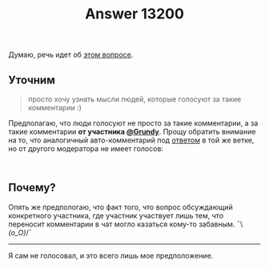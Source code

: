 ﻿---
title: "Answer 13200"
se.owner.user_id: 324730
se.owner.display_name: "eccs0103"
se.owner.link: "https://ru.meta.stackoverflow.com/users/324730/eccs0103"
se.answer_id: 13200
se.question_id: 13199
se.post_type: answer
se.is_accepted: False
---
<p>Думаю, речь идет об <a href="https://ru.meta.stackoverflow.com/q/13188/324730">этом вопросе</a>.</p>
<h2>Уточним</h2>
<blockquote>
<p>просто хочу узнать мысли людей, которые голосуют за такие комментарии :)</p>
</blockquote>
<p>Предполагаю, что люди голосуют не просто за такие комментарии, а за такие комментарии <strong>от участника <a href="https://ru.meta.stackoverflow.com/users/186999">@Grundy</a></strong>. Прощу обратить внимание на то, что аналогичный авто-комментарий под <a href="https://ru.meta.stackoverflow.com/a/13196/">ответом</a> в той же ветке, но от другого модератора не имеет голосов:</p>
<blockquote>
<p><a href="https://i.sstatic.net/1JsC3.png" rel="nofollow noreferrer"><img src="https://i.sstatic.net/1JsC3.png" alt="" /></a></p>
</blockquote>
<blockquote>
<p><a href="https://i.sstatic.net/JuTcp.png" rel="nofollow noreferrer"><img src="https://i.sstatic.net/JuTcp.png" alt="" /></a></p>
</blockquote>
<h2>Почему?</h2>
<p>Опять же предпологаю, что факт того, что вопрос обсуждающий конкретного участника, где участник участвует лишь тем, что переносит комментарии в чат могло казаться кому-то забавным. ¯\<em>(o_O)</em>/¯</p>
<hr />
<p>Я сам не голосовал, и это всего лишь мое предположение.</p>
